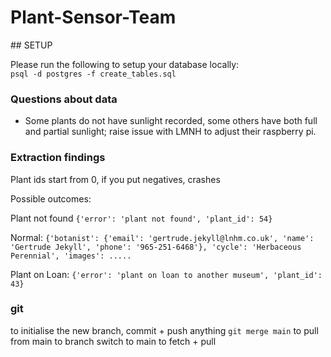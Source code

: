 # Plant-Sensor-Team


## SETUP

Please run the following to setup your database locally:  \
`psql -d postgres -f create_tables.sql`

### Questions about data

- Some plants do not have sunlight recorded, some others have both full and partial sunlight; raise issue with LMNH to adjust their raspberry pi.

### Extraction findings

Plant ids start from 0, if you put negatives, crashes

Possible outcomes:

Plant not found
`{'error': 'plant not found', 'plant_id': 54}`

Normal:
`{'botanist': {'email': 'gertrude.jekyll@lnhm.co.uk', 'name': 'Gertrude Jekyll', 'phone': '965-251-6468'}, 'cycle': 'Herbaceous Perennial', 'images': ..... `

Plant on Loan:
`{'error': 'plant on loan to another museum', 'plant_id': 43}`

### git

to initialise the new branch, commit + push anything
`git merge main` to pull from main to branch
switch to main to fetch + pull
